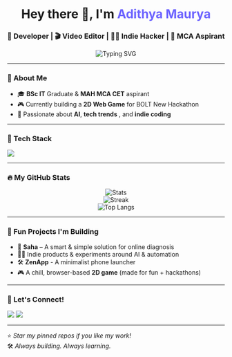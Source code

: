 <!-- Fancy GitHub README by ChatGPT -->

<h1 align="center">Hey there 👋, I'm <span style="color:#6c63ff;">Adithya Maurya</span></h1>
<h3 align="center">🚀 Developer | 🎬 Video Editor | 👨‍💻 Indie Hacker | 🎯 MCA Aspirant</h3>

<p align="center">
  <img src="https://readme-typing-svg.herokuapp.com?font=Fira+Code&size=22&pause=1000&center=true&vCenter=true&width=500&lines=Turning+Ideas+into+Code+%F0%9F%92%BB;Building+SaaS+Products+from+Scratch+%F0%9F%9B%A0%EF%B8%8F;Lover+of+Clean+Code+%E2%9C%A8;Sharing+AI%2FTech+Insights+Everyday+%F0%9F%93%BA" alt="Typing SVG" />
</p>

---

### 🌟 About Me
- 🎓 **BSc IT** Graduate & **MAH MCA CET** aspirant  
- 🎮 Currently building a **2D Web Game** for BOLT New Hackathon  
- 🧠 Passionate about **AI**, **tech trends** , and **indie coding**  

---

### 🧰 Tech Stack
<img src="https://skillicons.dev/icons?i=html,css,js,react,nodejs,mysql,php,python,cs,cpp,java,vercel,ai,netlify,blender,unity,github,vscode," />

---

### 🔥 My GitHub Stats

<p align="center">
  <img src="https://github-readme-stats.vercel.app/api?username=Adithyamaurya&show_icons=true&theme=radical" alt="Stats" />
  <br />
  <img src="https://github-readme-streak-stats.herokuapp.com/?user=Adithyamaurya&theme=radical" alt="Streak" />
  <br />
  <img src="https://github-readme-stats.vercel.app/api/top-langs/?username=Adithyamaurya&layout=compact&theme=radical" alt="Top Langs" />
</p>

---

### 🧠 Fun Projects I'm Building
- 🧪 **Saha** – A smart & simple solution for online diagnosis  
- 🧙‍♂️ Indie products & experiments around AI & automation
- 🛠️ **ZenApp** - A minimalist phone launcher
- 🎮 A chill, browser-based **2D game** (made for fun + hackathons)

---

### 📢 Let's Connect!
<p align="left">
  <a href="https://linkedin.com" target="_blank"><img src="https://img.shields.io/badge/LinkedIn-blue?style=for-the-badge&logo=linkedin" /></a>
  <a href="mailto:adithyama012@gmail.com" target="_blank"><img src="https://img.shields.io/badge/Gmail-D14836?style=for-the-badge&logo=gmail&logoColor=white" /></a>
</p>

---

⭐️ _Star my pinned repos if you like my work!_  
🛠 _Always building. Always learning._

